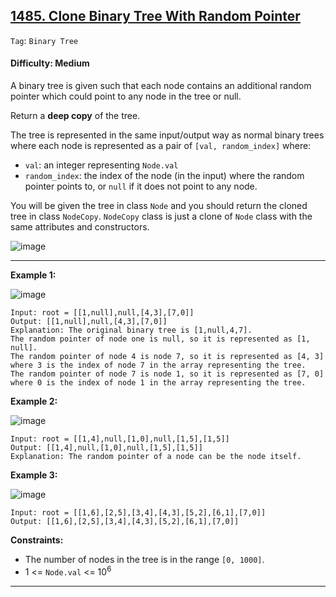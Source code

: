 ## [1485. Clone Binary Tree With Random Pointer](https://leetcode.com/problems/clone-binary-tree-with-random-pointer/)

```Tag```: ```Binary Tree```

#### Difficulty: Medium

A binary tree is given such that each node contains an additional random pointer which could point to any node in the tree or null.

Return a __deep copy__ of the tree.

The tree is represented in the same input/output way as normal binary trees where each node is represented as a pair of ```[val, random_index]``` where:

- ```val```: an integer representing ```Node.val```
- ```random_index```: the index of the node (in the input) where the random pointer points to, or ```null``` if it does not point to any node.

You will be given the tree in class ```Node``` and you should return the cloned tree in class ```NodeCopy```. ```NodeCopy``` class is just a clone of ```Node``` class with the same attributes and constructors.

![image](https://user-images.githubusercontent.com/35042430/226426512-54764540-7ee9-4abd-bd4e-163f3633c08e.png)

---

__Example 1:__

![image](https://assets.leetcode.com/uploads/2020/06/17/clone_1.png)
```
Input: root = [[1,null],null,[4,3],[7,0]]
Output: [[1,null],null,[4,3],[7,0]]
Explanation: The original binary tree is [1,null,4,7].
The random pointer of node one is null, so it is represented as [1, null].
The random pointer of node 4 is node 7, so it is represented as [4, 3] where 3 is the index of node 7 in the array representing the tree.
The random pointer of node 7 is node 1, so it is represented as [7, 0] where 0 is the index of node 1 in the array representing the tree.
```

__Example 2:__

![image](https://assets.leetcode.com/uploads/2020/06/17/clone_2.png)
```
Input: root = [[1,4],null,[1,0],null,[1,5],[1,5]]
Output: [[1,4],null,[1,0],null,[1,5],[1,5]]
Explanation: The random pointer of a node can be the node itself.
```

__Example 3:__

![image](https://assets.leetcode.com/uploads/2020/06/17/clone_3.png)
```
Input: root = [[1,6],[2,5],[3,4],[4,3],[5,2],[6,1],[7,0]]
Output: [[1,6],[2,5],[3,4],[4,3],[5,2],[6,1],[7,0]]
```

__Constraints:__

- The number of nodes in the tree is in the range ```[0, 1000]```.
- 1 <= ```Node.val``` <= 10<sup>6</sup>

---

